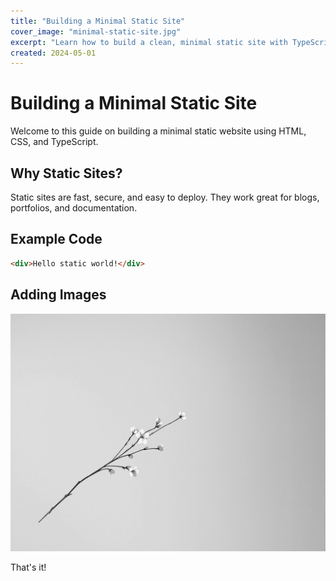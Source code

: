 ```yaml
---
title: "Building a Minimal Static Site"
cover_image: "minimal-static-site.jpg"
excerpt: "Learn how to build a clean, minimal static site with TypeScript and Markdown."
created: 2024-05-01
---
```


# Building a Minimal Static Site

Welcome to this guide on building a minimal static website using HTML, CSS, and TypeScript.

## Why Static Sites?

Static sites are fast, secure, and easy to deploy. They work great for blogs, portfolios, and documentation.

## Example Code

```html
<div>Hello static world!</div>
```

## Adding Images

![Sample Image](minimal-static-site.jpg)

That's it!
